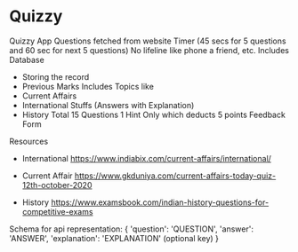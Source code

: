 # Quizzy

Quizzy App
Questions fetched from website
Timer (45 secs for 5 questions and 60 sec for next 5 questions)
No lifeline like phone a friend, etc.
Includes Database
 -  Storing the record
 -  Previous Marks
Includes Topics like
-   Current Affairs
-   International Stuffs (Answers with Explanation)
-   History
Total 15 Questions
1 Hint Only which deducts 5 points
Feedback Form

Resources
- International
https://www.indiabix.com/current-affairs/international/

- Current Affair
https://www.gkduniya.com/current-affairs-today-quiz-12th-october-2020

- History
https://www.examsbook.com/indian-history-questions-for-competitive-exams

Schema for api representation:
{
  'question': 'QUESTION',
  'answer': 'ANSWER',
  'explanation': 'EXPLANATION' (optional key)
}